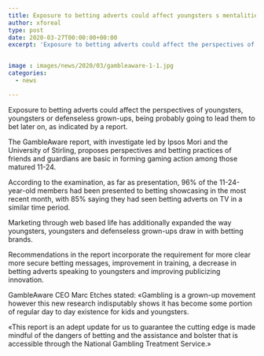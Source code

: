 ```yaml
---
title: Exposure to betting adverts could affect youngsters s mentalities as per GambleAware
author: xforeal 
type: post
date: 2020-03-27T00:00:00+00:00
excerpt: 'Exposure to betting adverts could affect the perspectives of kids, youngsters or helpless grown-ups, being probably going to lead them to bet later on, as indicated by a report '


image : images/news/2020/03/gambleaware-1-1.jpg
categories:
  - news

---
```

Exposure to betting adverts could affect the perspectives of youngsters, youngsters or defenseless grown-ups, being probably going to lead them to bet later on, as indicated by a report. 

The GambleAware report, with investigate led by Ipsos Mori and the University of Stirling, proposes perspectives and betting practices of friends and guardians are basic in forming gaming action among those matured 11-24. 

According to the examination, as far as presentation, 96&percnt; of the 11-24-year-old members had been presented to betting showcasing in the most recent month, with 85&percnt; saying they had seen betting adverts on TV in a similar time period. 

Marketing through web based life has additionally expanded the way youngsters, youngsters and defenseless grown-ups draw in with betting brands. 

Recommendations in the report incorporate the requirement for more clear more secure betting messages, improvement in training, a decrease in betting adverts speaking to youngsters and improving publicizing innovation. 

GambleAware CEO Marc Etches stated: &#171;Gambling is a grown-up movement however this new research indisputably shows it has become some portion of regular day to day existence for kids and youngsters. 

&#171;This report is an adept update for us to guarantee the cutting edge is made mindful of the dangers of betting and the assistance and bolster that is accessible through the National Gambling Treatment Service.&#187;